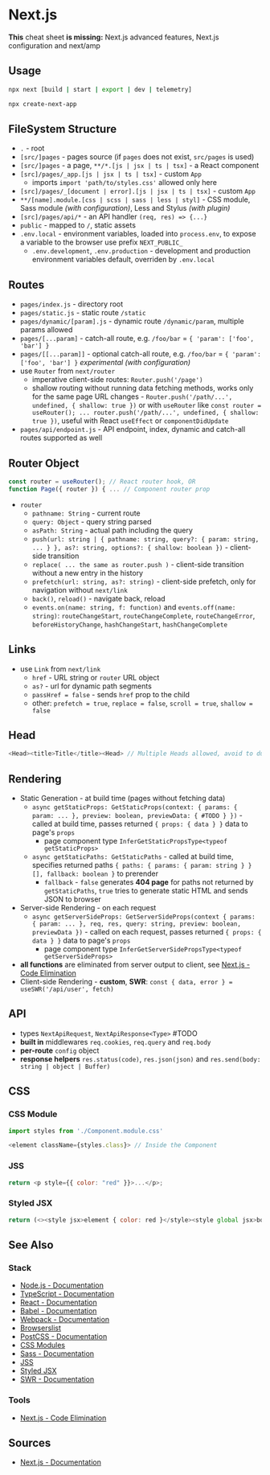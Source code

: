 # Next.js

**This** cheat sheet **is missing:** Next.js advanced features, Next.js configuration and next/amp

## Usage

```bash
npx next [build | start | export | dev | telemetry]

npx create-next-app
```

## FileSystem Structure

- `.` - root
- `[src/]pages` - pages source (if `pages` does not exist, `src/pages` is used)
- `[src/]pages` - a page, `**/*.[js | jsx | ts | tsx]` - a React component
- `[src]/pages/_app.[js | jsx | ts | tsx]` - custom `App`
  - imports `import 'path/to/styles.css'` allowed only here
- `[src]/pages/_[document | error].[js | jsx | ts | tsx]` - custom `App`
- `**/[name].module.[css | scss | sass | less | styl]` - CSS module, Sass module _(with configuration)_, Less and Stylus _(with plugin)_
- `[src]/pages/api/*` - an API handler `(req, res) => {...}`
- `public` - mapped to `/`, static assets
- `.env.local` - environment variables, loaded into `process.env`, to expose a variable to the browser use prefix `NEXT_PUBLIC_`
  - `.env.development`, `.env.production` - development and production environment variables default, overriden by `.env.local`

## Routes

- `pages/index.js` - directory root
- `pages/static.js` - static route `/static`
- `pages/dynamic/[param].js` - dynamic route `/dynamic/param`, multiple params allowed
- `pages/[...param]` - catch-all route, e.g. `/foo/bar` = `{ 'param': ['foo', 'bar'] }`
- `pages/[[...param]]` - optional catch-all route, e.g. `/foo/bar` = `{ 'param': ['foo', 'bar'] }` _experimental (with configuration)_
- use `Router` from `next/router`
  - imperative client-side routes: `Router.push('/page')`
  - shallow routing without running data fetching methods, works only for the same page URL changes - `Router.push('/path/...', undefined, { shallow: true })` or with `useRouter` like `const router = useRouter(); ... router.push('/path/...', undefined, { shallow: true })`, useful with React `useEffect` or `componentDidUpdate`
- `pages/api/endpoint.js` - API endpoint, index, dynamic and catch-all routes supported as well

## Router Object

```javascript
const router = useRouter(); // React router hook, OR
function Page({ router }) { ... // Component router prop
```

- `router`
  - `pathname: String` - current route
  - `query: Object` - query string parsed
  - `asPath: String` - actual path including the query
  - `push(url: string | { pathname: string, query?: { param: string, ... } }, as?: string, options?: { shallow: boolean })` - client-side transition
  - `replace( ... the same as router.push )` - client-side transition without a new entry in the history
  - `prefetch(url: string, as?: string)` - client-side prefetch, only for navigation without `next/link`
  - `back()`, `reload()` - navigate back, reload
  - `events.on(name: string, f: function)` and `events.off(name: string)`: `routeChangeStart`, `routeChangeComplete`, `routeChangeError`, `beforeHistoryChange`, `hashChangeStart`, `hashChangeComplete`

## Links

- use `Link` from `next/link`
  - `href` - URL string or `router` URL object
  - `as?` - url for dynamic path segments
  - `passHref = false` - sends `href` prop to the child
  - other: `prefetch = true`, `replace = false`, `scroll = true`, `shallow = false`

## Head

```javascript
<Head><title>Title</title><Head> // Multiple Heads allowed, avoid to duplicate elements using `name` and `key` props
```

## Rendering

- Static Generation - at build time (pages without fetching data)
  - `async getStaticProps: GetStaticProps(context: { params: { param: ... }, preview: boolean, previewData: { #TODO } })` - called at build time, passes returned `{ props: { data } }` data to page's `props`
    - page component type `InferGetStaticPropsType<typeof getStaticProps>`
  - `async getStaticPaths: GetStaticPaths` - called at build time, specifies returned paths `{ paths: { params: { param: string } }[], fallback: boolean }` to prerender
    - `fallback` - `false` generates **404 page** for paths not returned by `getStaticPaths`, `true` tries to generate static HTML and sends JSON to browser
- Server-side Rendering - on each request
  - `async getServerSideProps: GetServerSideProps(context { params: { param: ... }, req, res, query: string, preview: boolean, previewData })` - called on each request, passes returned `{ props: { data } }` data to page's `props`
    - page component type `InferGetServerSidePropsType<typeof getServerSideProps>`
- **all functions** are eliminated from server output to client, see [Next.js - Code Elimination](https://next-code-elimination.now.sh/)
- Client-side Rendering - **custom**, **SWR**: `const { data, error } = useSWR('/api/user', fetch)`

## API

- types `NextApiRequest`, `NextApiResponse<Type>` #TODO
- **built in** middlewares `req.cookies`, `req.query` and `req.body`
- **per-route** `config` object
- **response helpers** `res.status(code)`, `res.json(json)` and `res.send(body: string | object | Buffer)`

## CSS

### CSS Module

```javascript
import styles from './Component.module.css'

<element className={styles.class}> // Inside the Component
```

### JSS

```javascript
return <p style={{ color: "red" }}>...</p>;
```

### Styled JSX

```javascript
return (<><style jsx>element { color: red }</style><style global jsx>body { color: blue }</style></>)
```

## See Also

### Stack

- [Node.js - Documentation](https://nodejs.org/en/docs/)
- [TypeScript - Documentation](https://www.typescriptlang.org/docs/home.html)
- [React - Documentation](https://reactjs.org/docs/getting-started.html)
- [Babel - Documentation](https://babeljs.io/docs/en/)
- [Webpack - Documentation](https://webpack.js.org/concepts/)
- [Browserslist](https://github.com/browserslist/browserslist)
- [PostCSS - Documentation](https://github.com/postcss/postcss/tree/master/docs)
- [CSS Modules](https://github.com/css-modules/css-modules)
- [Sass - Documentation](https://sass-lang.com/documentation)
- [JSS](https://cssinjs.org/)
- [Styled JSX](https://github.com/vercel/styled-jsx)
- [SWR - Documentation](https://swr.vercel.app/)

### Tools

- [Next.js - Code Elimination](https://next-code-elimination.now.sh/)

## Sources

- [Next.js - Documentation](https://nextjs.org/docs/getting-started)
